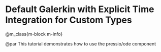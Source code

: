 
# Default Galerkin with Explicit Time Integration for Custom Types

@m_class{m-block m-info}

@par
This tutorial demonstrates how to use the pressio/ode component


```cpp
```
